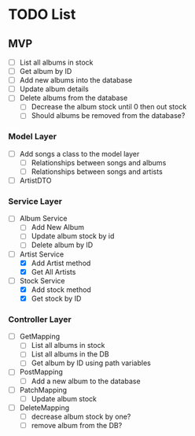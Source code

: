 # TODO List
## MVP
- [ ] List all albums in stock
- [ ] Get album by ID
- [ ] Add new albums into the database
- [ ] Update album details
- [ ] Delete albums from the database 
  - [ ] Decrease the album stock until 0 then out stock
  - [ ] Should albums be removed from the database?
### Model Layer
- [ ] Add songs a class to the model layer
  - [ ] Relationships between songs and albums
  - [ ] Relationships between songs and artists
- [ ] ArtistDTO
### Service Layer
- [ ] Album Service
  - [ ] Add New Album
  - [ ] Update album stock by id
  - [ ] Delete album by ID
- [ ] Artist Service
  - [x] Add Artist method
  - [x] Get All Artists
- [ ] Stock Service
  - [x] Add stock method
  - [x] Get stock by ID
### Controller Layer
- [ ] GetMapping
  - [ ] List all albums in stock
  - [ ] List all albums in the DB
  - [ ] Get album by ID using path variables
- [ ] PostMapping
  - [ ] Add a new album to the database
- [ ] PatchMapping
  - [ ] Update album stock
- [ ] DeleteMapping
    - [ ] decrease album stock by one?
    - [ ] remove album from the DB?